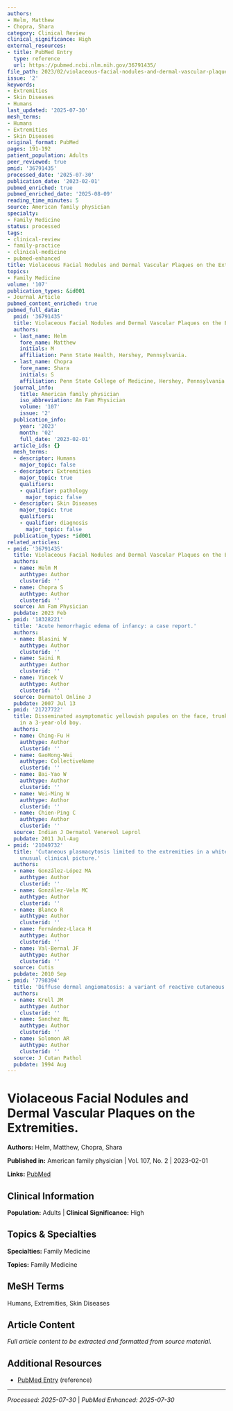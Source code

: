 ```yaml
---
authors:
- Helm, Matthew
- Chopra, Shara
category: Clinical Review
clinical_significance: High
external_resources:
- title: PubMed Entry
  type: reference
  url: https://pubmed.ncbi.nlm.nih.gov/36791435/
file_path: 2023/02/violaceous-facial-nodules-and-dermal-vascular-plaques-on-the.md
issue: '2'
keywords:
- Extremities
- Skin Diseases
- Humans
last_updated: '2025-07-30'
mesh_terms:
- Humans
- Extremities
- Skin Diseases
original_format: PubMed
pages: 191-192
patient_population: Adults
peer_reviewed: true
pmid: '36791435'
processed_date: '2025-07-30'
publication_date: '2023-02-01'
pubmed_enriched: true
pubmed_enriched_date: '2025-08-09'
reading_time_minutes: 5
source: American family physician
specialty:
- Family Medicine
status: processed
tags:
- clinical-review
- family-practice
- clinical-medicine
- pubmed-enhanced
title: Violaceous Facial Nodules and Dermal Vascular Plaques on the Extremities.
topics:
- Family Medicine
volume: '107'
publication_types: &id001
- Journal Article
pubmed_content_enriched: true
pubmed_full_data:
  pmid: '36791435'
  title: Violaceous Facial Nodules and Dermal Vascular Plaques on the Extremities.
  authors:
  - last_name: Helm
    fore_name: Matthew
    initials: M
    affiliation: Penn State Health, Hershey, Pennsylvania.
  - last_name: Chopra
    fore_name: Shara
    initials: S
    affiliation: Penn State College of Medicine, Hershey, Pennsylvania.
  journal_info:
    title: American family physician
    iso_abbreviation: Am Fam Physician
    volume: '107'
    issue: '2'
  publication_info:
    year: '2023'
    month: '02'
    full_date: '2023-02-01'
  article_ids: {}
  mesh_terms:
  - descriptor: Humans
    major_topic: false
  - descriptor: Extremities
    major_topic: true
    qualifiers:
    - qualifier: pathology
      major_topic: false
  - descriptor: Skin Diseases
    major_topic: true
    qualifiers:
    - qualifier: diagnosis
      major_topic: false
  publication_types: *id001
related_articles:
- pmid: '36791435'
  title: Violaceous Facial Nodules and Dermal Vascular Plaques on the Extremities.
  authors:
  - name: Helm M
    authtype: Author
    clusterid: ''
  - name: Chopra S
    authtype: Author
    clusterid: ''
  source: Am Fam Physician
  pubdate: 2023 Feb
- pmid: '18328221'
  title: 'Acute hemorrhagic edema of infancy: a case report.'
  authors:
  - name: Blasini W
    authtype: Author
    clusterid: ''
  - name: Saini R
    authtype: Author
    clusterid: ''
  - name: Vincek V
    authtype: Author
    clusterid: ''
  source: Dermatol Online J
  pubdate: 2007 Jul 13
- pmid: '21727722'
  title: Disseminated asymptomatic yellowish papules on the face, trunk and limbs
    in a 3-year-old boy.
  authors:
  - name: Ching-Fu H
    authtype: Author
    clusterid: ''
  - name: GaoHong-Wei
    authtype: CollectiveName
    clusterid: ''
  - name: Bai-Yao W
    authtype: Author
    clusterid: ''
  - name: Wei-Ming W
    authtype: Author
    clusterid: ''
  - name: Chien-Ping C
    authtype: Author
    clusterid: ''
  source: Indian J Dermatol Venereol Leprol
  pubdate: 2011 Jul-Aug
- pmid: '21049732'
  title: 'Cutaneous plasmacytosis limited to the extremities in a white patient: an
    unusual clinical picture.'
  authors:
  - name: González-López MA
    authtype: Author
    clusterid: ''
  - name: González-Vela MC
    authtype: Author
    clusterid: ''
  - name: Blanco R
    authtype: Author
    clusterid: ''
  - name: Fernández-Llaca H
    authtype: Author
    clusterid: ''
  - name: Val-Bernal JF
    authtype: Author
    clusterid: ''
  source: Cutis
  pubdate: 2010 Sep
- pmid: '7798394'
  title: 'Diffuse dermal angiomatosis: a variant of reactive cutaneous angioendotheliomatosis.'
  authors:
  - name: Krell JM
    authtype: Author
    clusterid: ''
  - name: Sanchez RL
    authtype: Author
    clusterid: ''
  - name: Solomon AR
    authtype: Author
    clusterid: ''
  source: J Cutan Pathol
  pubdate: 1994 Aug
---
```


# Violaceous Facial Nodules and Dermal Vascular Plaques on the Extremities.

**Authors:** Helm, Matthew, Chopra, Shara

**Published in:** American family physician | Vol. 107, No. 2 | 2023-02-01

**Links:** [PubMed](https://pubmed.ncbi.nlm.nih.gov/36791435/)

## Clinical Information

**Population:** Adults | **Clinical Significance:** High

## Topics & Specialties

**Specialties:** Family Medicine

**Topics:** Family Medicine

## MeSH Terms

Humans, Extremities, Skin Diseases

## Article Content

*Full article content to be extracted and formatted from source material.*

## Additional Resources

- [PubMed Entry](https://pubmed.ncbi.nlm.nih.gov/36791435/) (reference)

---

*Processed: 2025-07-30* | *PubMed Enhanced: 2025-07-30*
